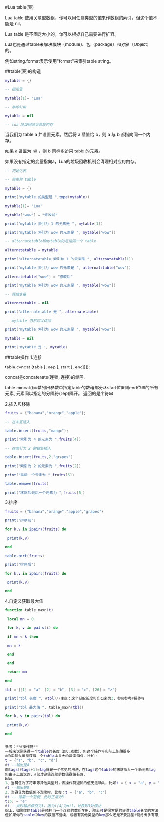 #Lua table(表)

Lua table 使用关联型数组，你可以用任意类型的值来作数组的索引，但这个值不能是 nil。

Lua table 是不固定大小的，你可以根据自己需要进行扩容。

Lua也是通过table来解决模块（module）、包（package）和对象（Object）的。 

例如string.format表示使用"format"来索引table string。

##table(表)的构造
```lua
mytable = {}

-- 指定值

mytable[1]= "Lua"

-- 移除引用

mytable = nil

-- lua 垃圾回收会释放内存

```

当我们为 table a 并设置元素，然后将 a 赋值给 b，则 a 与 b 都指向同一个内存。  

如果 a 设置为 nil ，则 b 同样能访问 table 的元素。  

如果没有指定的变量指向a，Lua的垃圾回收机制会清理相对应的内存。 

```lua
-- 初始化表

-- 简单的 table

mytable = {}

print("mytable 的类型是 ",type(mytable))

mytable[1]= "Lua"

mytable["wow"] = "修改前"

print("mytable 索引为 1 的元素是 ", mytable[1])

print("mytable 索引为 wow 的元素是 ", mytable["wow"])

-- alternatetable和mytable的是指同一个 table

alternatetable = mytable

print("alternatetable 索引为 1 的元素是 ", alternatetable[1])

print("mytable 索引为 wow 的元素是 ", alternatetable["wow"])

alternatetable["wow"] = "修改后"

print("mytable 索引为 wow 的元素是 ", mytable["wow"])

-- 释放变量

alternatetable = nil

print("alternatetable 是 ", alternatetable)

-- mytable 仍然可以访问

print("mytable 索引为 wow 的元素是 ", mytable["wow"])

mytable = nil

print("mytable 是 ", mytable)

```

##table操作
1.连接

table.concat (table [, sep [, start [, end]]]):  

concat是concatenate(连锁, 连接)的缩写.  

 table.concat()函数列出参数中指定table的数组部分从start位置到end位置的所有元素, 元素间以指定的分隔符(sep)隔开。
返回的是字符串

2.插入和移除

```lua
fruits = {"banana","orange","apple"};

-- 在末尾插入

table.insert(fruits,"mango");

print("索引为 4 的元素为 ",fruits[4]);

-- 在索引为 2 的键处插入

table.insert(fruits,2,"grapes")

print("索引为 2 的元素为 ",fruits[2])

print("最后一个元素为 ",fruits[5])

table.remove(fruits)

print("移除后最后一个元素为 ",fruits[5])

```
3.排序  
```lua
fruits = {"banana","orange","apple","grapes"}

print("排序前")

for k,v in ipairs(fruits) do

 print(k,v)

end

table.sort(fruits)

print("排序后")

for k,v in ipairs(fruits) do

 print(k,v)

end


```
4.自定义获取最大值
```lua
function table_maxn(t)

 local mn = 0

 for k, v in pairs(t) do

 if mn < k then

 mn = k

 end

 end

 return mn

end

tbl = {[1] = "a", [2] = "b", [3] = "c", [26] = "z"}

print("tbl 长度 ", #tbl)//注意：这个获取长度打印出来为3，参见参考#操作符

print("tbl 最大值 ", table_maxn(tbl))

for k, v in pairs(tbl) do

 print(k,v)

end


参考：**#操作符**
一般来说是获得一个table的长度（即元素数），但这个操作符实际上陷阱很多
#的实际作用是获得一个table中最大的数字键值，比如：
t = {"a", "b", "c", "d"}
#t --输出是4
而tags[#tags+1]=tag就是一个常见的用法，在tags这个table的末端插入一个新元素tag
但由于上面说的，#仅对键值连续的数值键值有效，
因此
1、当键值为字符串等其他类型时，该操作符返回的值无法确认，比如t = { x = "a", y = "b", z = "c"}
#t --输出是0
2、当键值为数值但不连续时，比如：t = {"a", "b", "c"}
#t -- 同第一个范例，此时正常为3
t[5] = "e"
#t --此时输出依然为3，因为t[4]为nil，计数到3处停止
综上，如果你的table是纯粹当一个连续的数组在用，那么#t是很方便的获得table长度的方法；
但如果你的table中key的数值不连续，或者有其他类型的key那么还是不要指望#能给出多有意义的结果来……

```


